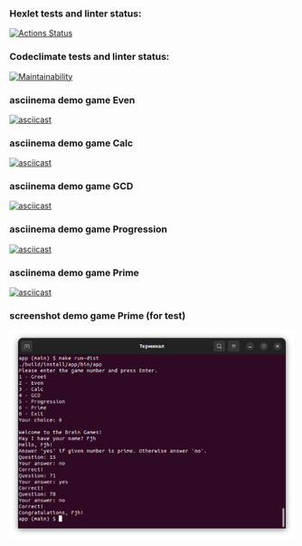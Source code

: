 ### Hexlet tests and linter status:
[![Actions Status](https://github.com/Sabshor/java-project-61/actions/workflows/hexlet-check.yml/badge.svg)](https://github.com/Sabshor/java-project-61/actions)
### Codeclimate tests and linter status:
[![Maintainability](https://api.codeclimate.com/v1/badges/a29267f8b036856127e0/maintainability)](https://codeclimate.com/github/Sabshor/java-project-61/maintainability)
### asciinema demo game Even
[![asciicast](https://asciinema.org/a/P8aGxfrRkaReJJducw2JVYvHG.svg)](https://asciinema.org/a/P8aGxfrRkaReJJducw2JVYvHG)
### asciinema demo game Calc
[![asciicast](https://asciinema.org/a/gNnJBjpEYJublKT1LuzK4Ep9h.svg)](https://asciinema.org/a/gNnJBjpEYJublKT1LuzK4Ep9h)
### asciinema demo game GCD
[![asciicast](https://asciinema.org/a/n5M1z162MT4BgRtitpvk814VQ.svg)](https://asciinema.org/a/n5M1z162MT4BgRtitpvk814VQ)
### asciinema demo game Progression
[![asciicast](https://asciinema.org/a/QYYyB0JFv3uwhzPw7a3kNPvJ0.svg)](https://asciinema.org/a/QYYyB0JFv3uwhzPw7a3kNPvJ0)
### asciinema demo game Prime
[![asciicast](https://asciinema.org/a/xOOOTfP7eTl8C3hvdJwBjV3CY.svg)](https://asciinema.org/a/xOOOTfP7eTl8C3hvdJwBjV3CY)
### screenshot demo game Prime (for test)
![Alt text](/screenshot_game_prime.png?raw=true "Game Prime")
